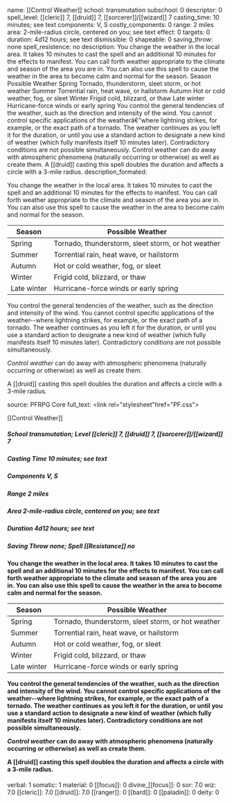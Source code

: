 name: [[Control Weather]]
school: transmutation
subschool: 0
descriptor: 0
spell_level: [[cleric]] 7, [[druid]] 7, [[sorcerer]]/[[wizard]] 7
casting_time: 10 minutes; see text
components: V, S
costly_components: 0
range: 2 miles
area: 2-mile-radius circle, centered on you; see text
effect: 0
targets: 0
duration: 4d12 hours; see text
dismissible: 0
shapeable: 0
saving_throw: none
spell_resistence: no
description: You change the weather in the local area. It takes 10 minutes to cast the spell and an additional 10 minutes for the effects to manifest. You can call forth weather appropriate to the climate and season of the area you are in. You can also use this spell to cause the weather in the area to become calm and normal for the season. Season Possible Weather Spring Tornado, thunderstorm, sleet storm, or hot weather Summer Torrential rain, heat wave, or hailstorm Autumn Hot or cold weather, fog, or sleet Winter Frigid cold, blizzard, or thaw Late winter Hurricane-force winds or early spring  You control the general tendencies of the weather, such as the direction and intensity of the wind. You cannot control specific applications of the weatherâ€”where lightning strikes, for example, or the exact path of a tornado. The weather continues as you left it for the duration, or until you use a standard action to designate a new kind of weather (which fully manifests itself 10 minutes later). Contradictory conditions are not possible simultaneously. Control weather can do away with atmospheric phenomena (naturally occurring or otherwise) as well as create them. A [[druid]] casting this spell doubles the duration and affects a circle with a 3-mile radius.
description_formated: <p>You change the weather in the local area. It takes 10 minutes to cast the spell and an additional 10 minutes for the effects to manifest. You can call forth weather appropriate to the climate and season of the area you are in. You can also use this spell to cause the weather in the area to become calm and normal for the season.</p><p><table><tr><th>Season</th><th>Possible Weather</th></tr> <tbody><tr><td>Spring</td><td>Tornado, thunderstorm, sleet storm,  or hot weather</td></tr> <tr><td>Summer</td><td>Torrential rain, heat wave, or hailstorm</td></tr> <tr><td>Autumn</td><td>Hot or cold weather, fog, or sleet</td></tr> <tr><td>Winter</td><td>Frigid cold, blizzard, or thaw</td></tr> <tr><td>Late winter</td><td>Hurricane-force winds or early spring</td></tr></table>   You control the general tendencies of the weather, such as the direction and intensity of the wind. You cannot control specific applications of the weather--where lightning strikes, for example, or the exact path of a tornado. The weather continues as you left it for the duration, or until you use a standard action to designate a new kind of weather (which fully manifests itself 10 minutes later). Contradictory conditions are not possible simultaneously.</p><p><i>Control weather</i> can do away with atmospheric phenomena (naturally occurring or otherwise) as well as create them.</p><p>A [[druid]] casting this spell doubles the duration and affects a circle with a 3-mile radius.</p>
source: PFRPG Core
full_text: <link rel="stylesheet"href="PF.css"><div class="heading"><p class="alignleft">[[Control Weather]]</p><div style="clear: both;"></div></div><div><h5><b>School </b>transmutation; <b>Level </b>[[cleric]] 7, [[druid]] 7, [[sorcerer]]/[[wizard]] 7</h5><h5><b>Casting Time </b>10 minutes; see text</h5><h5><b>Components </b>V, S</h5><h5><b>Range </b>2 miles</h5><h5><b>Area </b>2-mile-radius circle, centered on you; see text</h5><h5><b>Duration </b>4d12 hours; see text</h5><h5><b>Saving Throw </b>none; <b>Spell [[Resistance]] </b>no</h5></div><div><h4><p>You change the weather in the local area. It takes 10 minutes to cast the spell and an additional 10 minutes for the effects to manifest. You can call forth weather appropriate to the climate and season of the area you are in. You can also use this spell to cause the weather in the area to become calm and normal for the season.</p><p><table><tr><th>Season</th><th>Possible Weather</th></tr> <tbody><tr><td>Spring</td><td>Tornado, thunderstorm, sleet storm,  or hot weather</td></tr> <tr><td>Summer</td><td>Torrential rain, heat wave, or hailstorm</td></tr> <tr><td>Autumn</td><td>Hot or cold weather, fog, or sleet</td></tr> <tr><td>Winter</td><td>Frigid cold, blizzard, or thaw</td></tr> <tr><td>Late winter</td><td>Hurricane-force winds or early spring</td></tr></table>   You control the general tendencies of the weather, such as the direction and intensity of the wind. You cannot control specific applications of the weather--where lightning strikes, for example, or the exact path of a tornado. The weather continues as you left it for the duration, or until you use a standard action to designate a new kind of weather (which fully manifests itself 10 minutes later). Contradictory conditions are not possible simultaneously.</p><p><i>Control weather</i> can do away with atmospheric phenomena (naturally occurring or otherwise) as well as create them.</p><p>A [[druid]] casting this spell doubles the duration and affects a circle with a 3-mile radius.</p></h4></div>
verbal: 1
somatic: 1
material: 0
[[focus]]: 0
divine_[[focus]]: 0
sor: 7.0
wiz: 7.0
[[cleric]]: 7.0
[[druid]]: 7.0
[[ranger]]: 0
[[bard]]: 0
[[paladin]]: 0
deity: 0
